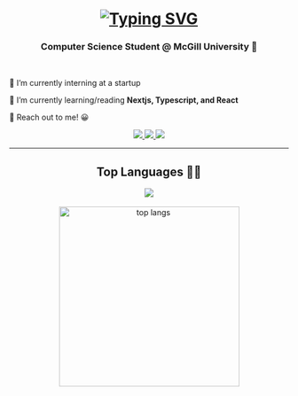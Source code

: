 <h1 align="center">
  <a href="https://git.io/typing-svg"><img src="https://readme-typing-svg.herokuapp.com?font=Fira+Code&duration=2000&pause=200&color=D3F3F7&center=true&random=false&width=435&lines=Hey+there%F0%9F%91%8B;I'm+Kevin" alt="Typing SVG" /></a>
</h1>

<h3 align="center">Computer Science Student @ McGill University 🍁</h3>
<br/>

<div>
 
 🔭 I’m currently interning at a startup
 
 🌱 I’m currently learning/reading **Nextjs, Typescript, and React**

💬 Reach out to me! 😀

 </div>
 
<div align="center"> 
  <a href="mailto:kevinliu399@gmail.com">
    <img src="https://img.shields.io/badge/Gmail-333333?style=for-the-badge&logo=gmail&logoColor=red" />
  </a>
  <a href="https://linkedin.com/in/kevinliu399" target="_blank">
    <img src="https://img.shields.io/badge/LinkedIn-0077B5?style=for-the-badge&logo=linkedin&logoColor=white" target="_blank" />
  </a>
  <a href="https://kevinliu399.github.io/website/" target="_blank">
     <img src="https://img.shields.io/badge/Portfolio-FF5722?style=for-the-badge&logo=todoist&logoColor=white" target="_blank" /> <!-- sqlite, safari, google-chrome are other good icon options -->
  </a>
</div>

 <hr/>

<div align = center>
  <h2> Top Languages 👨‍💻 </h2>
  <div align=center>
  <img src="https://skillicons.dev/icons?i=python,javascript,css,html,r,java,git,mysql,java,c,bash" /><br><br>

  <img width=325 align="center" src="https://github-readme-stats-salesp07.vercel.app/api/top-langs/?username=kevinliu399&hide=HTML&langs_count=8&layout=compact&theme=react&border_radius=10&size_weight=0.5&count_weight=0.5&exclude_repo=github-readme-stats" alt="top langs" />
</div>


